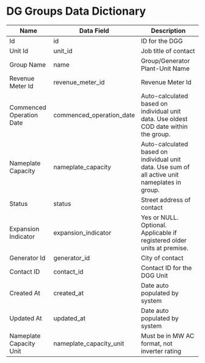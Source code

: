 # DG Groups Data Dictionary

| Name                     | Data Field               | Description                                                                                    |
| ------------------------ | ------------------------ | ---------------------------------------------------------------------------------------------- |
| Id                       | id                       | ID for the DGG                                                                                 |
| Unit Id                  | unit_id                  | Job title of contact                                                                           |
| Group Name               | name                     | Group/Generator Plant-Unit Name                                                                |
| Revenue Meter Id         | revenue_meter_id         | Revenue Meter Id                                                                               |
| Commenced Operation Date | commenced_operation_date | Auto-calculated based on individual unit data. Use oldest COD date within the group.           |
| Nameplate Capacity       | nameplate_capacity       | Auto-calculated based on individual unit data. Use sum of all active unit nameplates in group. |
| Status                   | status                   | Street address of contact                                                                      |
| Expansion Indicator      | expansion_indicator      | Yes or NULL. Optional. Applicable if registered older units at premise.                        |
| Generator Id             | generator_id             | City of contact                                                                                |
| Contact ID               | contact_id               | Contact ID for the DGG Unit                                                                    |
| Created At               | created_at               | Date auto populated by system                                                                  |
| Updated At               | updated_at               | Date auto populated by system                                                                  |
| Nameplate Capacity Unit  | nameplate_capacity_unit  | Must be in MW AC format, not inverter rating                                                   |
